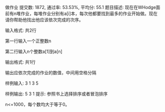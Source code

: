 做作业
提交数: 1872, 通过率: 53.53%, 平均分: 55.1
题目描述:
现在在WHodge面前有n堆作业，每堆作业分别有a[i]本，每次他都要找到最多的作业开始做。现在请你帮助他找出他应该依次完成的次序。

输入格式:
共2行

第一行输入一个正整数n

第二行输入n个整数a[1]到a[n]

输出格式:
共1行

输出应依次完成的作业的数值，中间用空格分隔

样例输入:
3
1 3 5

样例输出:
5 3 1
提示:
参照书上选择排序或者冒泡排序

n<=1000，每个数均大于等于0。